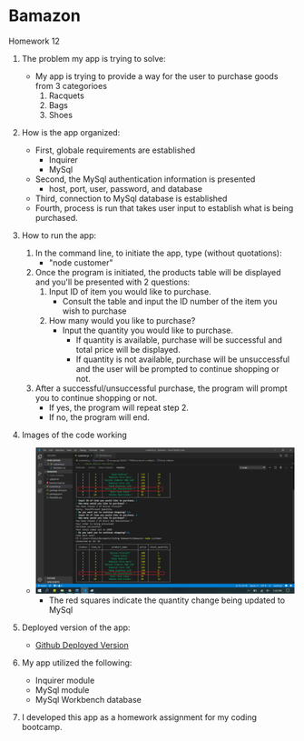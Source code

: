 # Bamazon
Homework 12

1. The problem my app is trying to solve:
    - My app is trying to provide a way for the user to purchase goods from 3 categorioes
        1. Racquets
        2. Bags
        3. Shoes

2. How is the app organized:
    - First, globale requirements are established
        - Inquirer
        - MySql
    - Second, the MySql authentication information is presented
        - host, port, user, password, and database
    - Third, connection to MySql database is established
    - Fourth, process is run that takes user input to establish what is being purchased.

3. How to run the app:
    1. In the command line, to initiate the app, type (without quotations):
        - "node customer"
    2. Once the program is initiated, the products table will be displayed and you'll be presented with 2 questions:
        1. Input ID of item you would like to purchase.
            - Consult the table and input the ID number of the item you wish to purchase
        2. How many would you like to purchase?
            - Input the quantity you would like to purchase.
                - If quantity is available, purchase will be successful and total price will be displayed.
                - If quantity is not available, purchase will be unsuccessful and the user will be prompted to continue shopping or not. 
    3. After a successful/unsuccessful purchase, the program will prompt you to continue shopping or not.
        - If yes, the program will repeat step 2.
        - If no, the program will end.

4. Images of the code working
    - ![Screenshot](bamazon.png)
        - The red squares indicate the quantity change being updated to MySql

5. Deployed version of the app:
    - [Github Deployed Version](https://tp222.github.io/Bamazon/)

6. My app utilized the following:
    - Inquirer module
    - MySql module
    - MySql Workbench database

7. I developed this app as a homework assignment for my coding bootcamp. 
    
